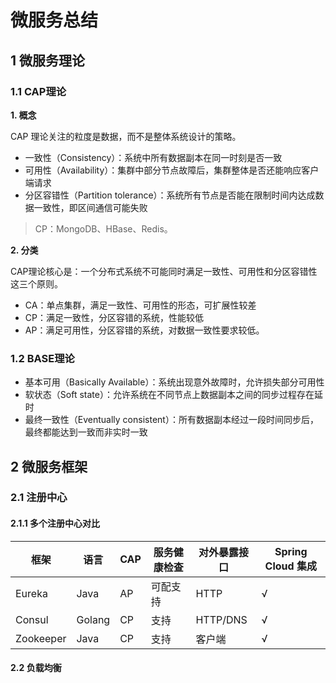 # 微服务总结

## 1 微服务理论

### 1.1 CAP理论

**1. 概念**

CAP 理论关注的粒度是数据，而不是整体系统设计的策略。

- 一致性（Consistency）：系统中所有数据副本在同一时刻是否一致
- 可用性（Availability）：集群中部分节点故障后，集群整体是否还能响应客户端请求
- 分区容错性（Partition tolerance）：系统所有节点是否能在限制时间内达成数据一致性，即区间通信可能失败

> CP：MongoDB、HBase、Redis。

**2. 分类**

CAP理论核心是：一个分布式系统不可能同时满足一致性、可用性和分区容错性这三个原则。

- CA：单点集群，满足一致性、可用性的形态，可扩展性较差
- CP：满足一致性，分区容错的系统，性能较低
- AP：满足可用性，分区容错的系统，对数据一致性要求较低。

### 1.2 BASE理论

- 基本可用（Basically Available）：系统出现意外故障时，允许损失部分可用性
- 软状态（Soft state）：允许系统在不同节点上数据副本之间的同步过程存在延时
- 最终一致性（Eventually consistent）：所有数据副本经过一段时间同步后，最终都能达到一致而非实时一致

## 2 微服务框架

### 2.1 注册中心

#### 2.1.1 多个注册中心对比

| 框架      | 语言   | CAP  | 服务健康检查 | 对外暴露接口 | Spring Cloud 集成 |
| --------- | ------ | ---- | ------------ | ------------ | ----------------- |
| Eureka    | Java   | AP   | 可配支持     | HTTP         | √                 |
| Consul    | Golang | CP   | 支持         | HTTP/DNS     | √                 |
| Zookeeper | Java   | CP   | 支持         | 客户端       | √                 |

#### 2.2 负载均衡

